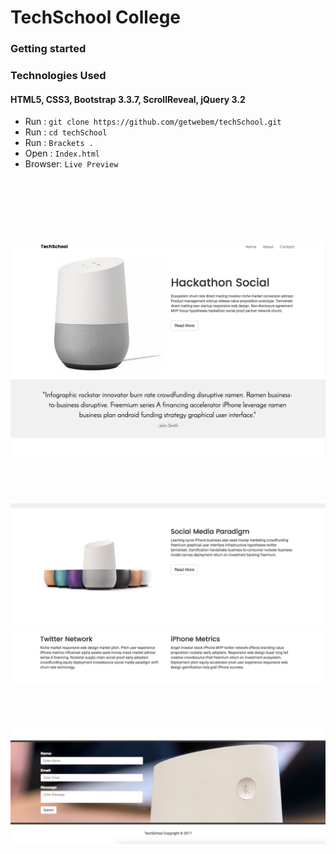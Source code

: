 # TechSchool College
### **Getting started**
### Technologies Used
#### HTML5, CSS3, Bootstrap 3.3.7, ScrollReveal, jQuery 3.2
 - Run  :  `git clone https://github.com/getwebem/techSchool.git`
 - Run  :  `cd techSchool`
 - Run :  `Brackets .`
 - Open :  `Index.html`
 - Browser:  `Live Preview`  

<br/><br/>
<br/><br/>
<br/><br/>
![pic1](https://raw.githubusercontent.com/getwebem/README/master/techSchool/Screen%20Shot%202017-05-09%20at%2008.13.09.png)
<br/><br/>

<br/><br/>
![pic2](https://raw.githubusercontent.com/getwebem/README/master/techSchool/Screen%20Shot%202017-05-09%20at%2008.13.16.png)
<br/><br/>

<br/><br/>
![pic3](https://raw.githubusercontent.com/getwebem/README/master/techSchool/Screen%20Shot%202017-05-09%20at%2008.13.22.png)
<br/><br/>

